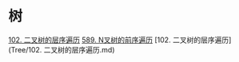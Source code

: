 # 树
[102. 二叉树的层序遍历](https://github.com/Coder-AndyLee/LeetCodeNotes/blob/master/Tree/102.%20%E4%BA%8C%E5%8F%89%E6%A0%91%E7%9A%84%E5%B1%82%E5%BA%8F%E9%81%8D%E5%8E%86.md)
[589. N叉树的前序遍历](https://github.com/Coder-AndyLee/LeetCodeNotes/blob/master/Tree/589.%20N%E5%8F%89%E6%A0%91%E7%9A%84%E5%89%8D%E5%BA%8F%E9%81%8D%E5%8E%86.md)
[102. 二叉树的层序遍历](Tree/102. 二叉树的层序遍历.md)
